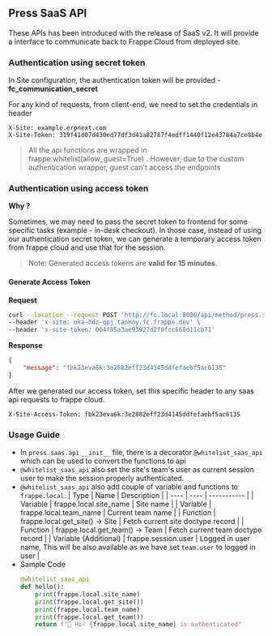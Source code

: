 ## Press SaaS API

These APIs has been introduced with the release of SaaS v2. It will provide a interface to communicate back to Frappe Cloud from deployed site.


### Authentication using secret token

In Site configuration, the authentication token will be provided - **fc_communication_secret**

For any kind of requests, from client-end, we need to set the credentials in header

```
X-Site: example.erpnext.com
X-Site-Token: 319f41d07d430ed77df3d41a82787f4edff1440f12e43784a7ce8b4e
```

> All the api functions are wrapped in frappe.whitelist(allow_guest=True) .
> However, due to the custom authentication wrapper, guest can't access the endpoints

### Authentication using access token

**Why ?**

Sometimes, we may need to pass the secret token to frontend for some specific tasks (example - in-desk checkout). In those case, instead of using our authentication secret token, we can generate a temporary access token from frappe cloud and use that for the session.

> Note: Generated access tokens are **valid for 15 minutes**.

#### Generate Access Token

**Request**

```bash
curl --location --request POST 'http://fc.local:8000/api/method/press.saas.api.auth.generate_access_token' \
--header 'x-site: oka-hdz-qpj.tanmoy.fc.frappe.dev' \
--header 'x-site-token: 004f85a3ae93927d2f0fcc668d11cb71'
```

**Response**

```json
{
    "message": "fbk23eva6k:3e2882eff23d4145ddfefaebf5ac6135"
}
```

After we generated our access token, set this specific header to any saas api requests to frappe cloud.
```
X-Site-Access-Token: fbk23eva6k:3e2882eff23d4145ddfefaebf5ac6135
```


### Usage Guide

- In `press.saas.api` `__init__` file, there is a decorator `@whitelist_saas_api` which can be used to convert the functions to api
- `@whitelist_saas_api` also set the site's team's user as current session user to make the session properly authenticated.
- `@whitelist_saas_api` also add couple of variable and functions to `frappe.local`.
  | Type | Name | Description |
  | ---- | ---- | ----------- |
  | Variable | frappe.local.site_name | Site name |
  | Variable | frappe.local.team_name | Current team name |
  | Function | frappe.local.get_site() -> Site | Fetch current site doctype record |
  | Function | frappe.local.get_team() -> Team | Fetch current team doctype record |
  | Variable (Additional) | frappe.session.user | Logged in user name, This will be also available as we have set `team.user` to logged in user |
- Sample Code
  ```python
  @whitelist_saas_api
  def hello():
      print(frappe.local.site_name)
      print(frappe.local.get_site())
      print(frappe.local.team_name)
      print(frappe.local.get_team())
      return f"👋 Hi! {frappe.local.site_name} is authenticated"
  ```
